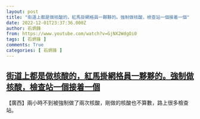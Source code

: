 ```yaml
---
layout: post
title: "街道上都是做核酸的，紅馬掛網格員一夥夥的。強制做核酸，檢查站一個接着一個"
date: 2022-12-01T23:37:36.000Z
author: 石炳鋒
from: https://www.youtube.com/watch?v=GjNX2WdgOi0
tags: [ 石炳锋 ]
comments: True
categories: [ 石炳锋 ]
---
```

<!--1669937856000-->
[街道上都是做核酸的，紅馬掛網格員一夥夥的。強制做核酸，檢查站一個接着一個](https://www.youtube.com/watch?v=GjNX2WdgOi0)
------

<div>
【廣西】兩小時不到被強制做了兩次核酸，剛做的核酸也不算數，路上很多檢查站。
</div>
